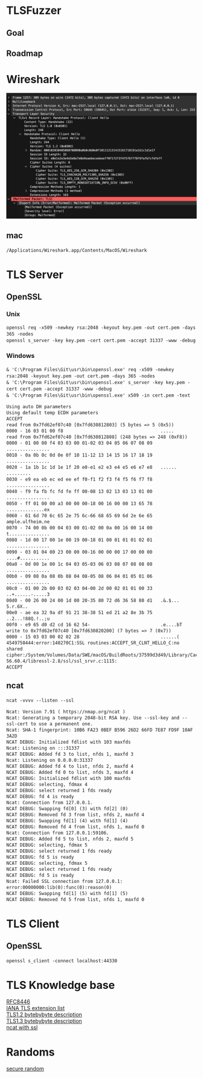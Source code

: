 # TLSFuzzer

## Goal

## Roadmap

# Wireshark  

![Malformed TLS Packet](pics/MalformedTLSPacket.png)  

## mac

`/Applications/Wireshark.app/Contents/MacOS/Wireshark`  

# TLS Server

## OpenSSL

### Unix

`openssl req -x509 -newkey rsa:2048 -keyout key.pem -out cert.pem -days 365 -nodes`  
`openssl s_server -key key.pem -cert cert.pem -accept 31337 -www -debug`  

### Windows

`& 'C:\Program Files\Git\usr\bin\openssl.exe' req -x509 -newkey rsa:2048 -keyout key.pem -out cert.pem -days 365 -nodes`  
`& 'C:\Program Files\Git\usr\bin\openssl.exe' s_server -key key.pem -cert cert.pem -accept 31337 -www -debug`  
`& 'C:\Program Files\Git\usr\bin\openssl.exe' x509 -in cert.pem -text`  

```
Using auto DH parameters
Using default temp ECDH parameters
ACCEPT
read from 0x7fd62ef07c40 [0x7fd630812803] (5 bytes => 5 (0x5))
0000 - 16 03 01 00 f8                                    .....
read from 0x7fd62ef07c40 [0x7fd630812808] (248 bytes => 248 (0xF8))
0000 - 01 00 00 f4 03 03 00 01-02 03 04 05 06 07 08 09   ................
0010 - 0a 0b 0c 0d 0e 0f 10 11-12 13 14 15 16 17 18 19   ................
0020 - 1a 1b 1c 1d 1e 1f 20 e0-e1 e2 e3 e4 e5 e6 e7 e8   ...... .........
0030 - e9 ea eb ec ed ee ef f0-f1 f2 f3 f4 f5 f6 f7 f8   ................
0040 - f9 fa fb fc fd fe ff 00-08 13 02 13 03 13 01 00   ................
0050 - ff 01 00 00 a3 00 00 00-18 00 16 00 00 13 65 78   ..............ex
0060 - 61 6d 70 6c 65 2e 75 6c-66 68 65 69 6d 2e 6e 65   ample.ulfheim.ne
0070 - 74 00 0b 00 04 03 00 01-02 00 0a 00 16 00 14 00   t...............
0080 - 1d 00 17 00 1e 00 19 00-18 01 00 01 01 01 02 01   ................
0090 - 03 01 04 00 23 00 00 00-16 00 00 00 17 00 00 00   ....#...........
00a0 - 0d 00 1e 00 1c 04 03 05-03 06 03 08 07 08 08 08   ................
00b0 - 09 08 0a 08 0b 08 04 08-05 08 06 04 01 05 01 06   ................
00c0 - 01 00 2b 00 03 02 03 04-00 2d 00 02 01 01 00 33   ..+......-.....3
00d0 - 00 26 00 24 00 1d 00 20-35 80 72 d6 36 58 80 d1   .&.$... 5.r.6X..
00e0 - ae ea 32 9a df 91 21 38-38 51 ed 21 a2 8e 3b 75   ..2...!88Q.!..;u
00f0 - e9 65 d0 d2 cd 16 62 54-                          .e....bT
write to 0x7fd62ef07c40 [0x7fd630820200] (7 bytes => 7 (0x7))
0000 - 15 03 03 00 02 02 28                              ......(
4549750444:error:140270C1:SSL routines:ACCEPT_SR_CLNT_HELLO_C:no shared cipher:/System/Volumes/Data/SWE/macOS/BuildRoots/37599d3d49/Library/Caches/com.apple.xbs/Sources/libressl/libressl-56.60.4/libressl-2.8/ssl/ssl_srvr.c:1115:
ACCEPT
```
## ncat

`ncat -vvvv --listen --ssl`  

```
Ncat: Version 7.91 ( https://nmap.org/ncat )
Ncat: Generating a temporary 2048-bit RSA key. Use --ssl-key and --ssl-cert to use a permanent one.
Ncat: SHA-1 fingerprint: 10B6 FA23 0BEF B596 26D2 66FD 7E87 FD9F 10AF 3A2D
NCAT DEBUG: Initialized fdlist with 103 maxfds
Ncat: Listening on :::31337
NCAT DEBUG: Added fd 3 to list, nfds 1, maxfd 3
Ncat: Listening on 0.0.0.0:31337
NCAT DEBUG: Added fd 4 to list, nfds 2, maxfd 4
NCAT DEBUG: Added fd 0 to list, nfds 3, maxfd 4
NCAT DEBUG: Initialized fdlist with 100 maxfds
NCAT DEBUG: selecting, fdmax 4
NCAT DEBUG: select returned 1 fds ready
NCAT DEBUG: fd 4 is ready
Ncat: Connection from 127.0.0.1.
NCAT DEBUG: Swapping fd[0] (3) with fd[2] (0)
NCAT DEBUG: Removed fd 3 from list, nfds 2, maxfd 4
NCAT DEBUG: Swapping fd[1] (4) with fd[1] (4)
NCAT DEBUG: Removed fd 4 from list, nfds 1, maxfd 0
Ncat: Connection from 127.0.0.1:59106.
NCAT DEBUG: Added fd 5 to list, nfds 2, maxfd 5
NCAT DEBUG: selecting, fdmax 5
NCAT DEBUG: select returned 1 fds ready
NCAT DEBUG: fd 5 is ready
NCAT DEBUG: selecting, fdmax 5
NCAT DEBUG: select returned 1 fds ready
NCAT DEBUG: fd 5 is ready
Ncat: Failed SSL connection from 127.0.0.1: error:00000000:lib(0):func(0):reason(0)
NCAT DEBUG: Swapping fd[1] (5) with fd[1] (5)
NCAT DEBUG: Removed fd 5 from list, nfds 1, maxfd 0
```
# TLS Client

## OpenSSL

`openssl s_client -connect localhost:44330`  

# TLS Knowledge base

[RFC8446](https://datatracker.ietf.org/doc/html/rfc8446#appendix-A.1)  
[IANA TLS extension list](https://www.iana.org/assignments/tls-extensiontype-values/tls-extensiontype-values.xhtml)  
[TLS1.2 bytebybyte description](https://tls12.xargs.org)  
[TLS1.3 bytebybyte description](https://tls13.xargs.org)  
[ncat with ssl](https://nmap.org/ncat/guide/ncat-ssl.html)  

# Randoms

[secure random](https://www.baeldung.com/java-secure-random)  